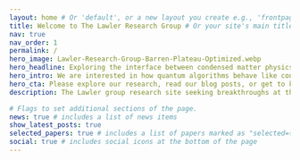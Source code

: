 ```yaml
---
layout: home # Or 'default', or a new layout you create e.g., 'frontpage'
title: Welcome to The Lawler Research Group # Or your site's main title
nav: true
nav_order: 1
permalink: /
hero_image: Lawler-Research-Group-Barren-Plateau-Optimized.webp
hero_headline: Exploring the interface between condensed matter physics and quantum information science
hero_intro: We are interested in how quantum algorithms behave like condensed matter, how condensed matter is captured by quantum algorithms, and how machine learning can help us make discoveries in either of these areas.
hero_cta: Please explore our research, read our blog posts, or get to know our team!
description: The Lawler group research site seeking breakthroughs at the interface of condensed matter physics, quantum information science, and artificial intellegance.

# Flags to set additional sections of the page.
news: true # includes a list of news items
show_latest_posts: true
selected_papers: true # includes a list of papers marked as "selected={true}"
social: true # includes social icons at the bottom of the page
---
```


<!--
<div class="hero-image-container">
  {% include figure.liquid path="assets/img/Lawler-Research-Group-Barren-Plateau.webp" alt="Barren plateau research highlight" class="img-fluid" %}
</div>

<div class="welcome-text-container" style="text-align: center; padding: 20px;">
  <h1>Exploring the interface between condensed matter physics and quantum information science</h1>
  <p class="lead">We are interested in how quantum algorithms behave like condensed matter, how condensed matter is captured by quantum algorithms, and how machine learning can help us make discoveries in either of these areas.</p>
  <p><strong>Please explore our research, read our blog posts, or get to know our team!</strong></p>
  <p>
      <a href="{{ '/research/' | relative_url }}" class="btn btn-primary">Explore Research</a>
      <a href="{{ '/blog/' | relative_url }}" class="btn btn-secondary">Read Our Blog</a>
      <a href="{{ '/people/' | relative_url }}" class="btn btn-secondary">Meet the Team</a>
  </p>
</div>
-->
